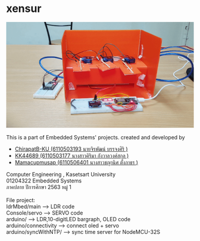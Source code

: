 # xensur

<p align="center">
  <img src="https://github.com/ChirapatB-KU/xensur/blob/main/img.gif?raw=true" />
</p>


This is a part of Embedded Systems' projects.
created and developed by<br/>
  * <a href="https://github.com/ChirapatB-KU">ChirapatB-KU (6110503193 นายจิรพัฒน์ บรรจงศิริ ) </a>
  * <a href="https://github.com/KK44689">KK44689 (6110503177 นางสาวคิริมา กังวาลวงศ์สกุล )</a>
  * <a href="https://github.com/Mamacupmusap">Mamacupmusap (6110506401 นางสาวชญานิศ ตั้งภาธร )</a>


Computer Engineering , Kasetsart University <br />
01204322 Embedded Systems <br />
ภาคปลาย ปีการศึกษา 2563 หมู่ 1 <br />
<br />
File project: <br />
IdrMbed/main --> LDR code <br />
Console/servo --> SERVO code <br />
arduino/ --> LDR,10-digitLED bargraph, OLED code <br />
arduino/connectivity --> connect oled + servo <br />
arduino/syncWithNTP/ --> sync time server for NodeMCU-32S <br />

